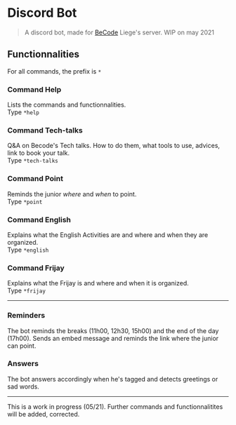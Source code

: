 # Discord Bot
> A discord bot, made for [BeCode](https://becode.org/) Liege's server. WIP on may 2021

## Functionnalities
For all commands, the prefix is `*`

### Command Help
Lists the commands and functionnalities. <br>
Type `*help`

### Command Tech-talks
Q&A on Becode's Tech talks. How to do them, what tools to use, advices, link to book your talk. <br>
Type `*tech-talks`

### Command Point
Reminds the junior _where_ and _when_ to point. <br>
Type `*point`

### Command English
Explains what the English Activities are and where and when they are organized. <br>
Type `*english`

### Command Frijay
Explains what the Frijay is and where and when it is organized. <br>
Type `*frijay`

<hr>

### Reminders
The bot reminds the breaks (11h00, 12h30, 15h00) and the end of the day (17h00). Sends an embed message and reminds the link where the junior can point.

### Answers 
The bot answers accordingly when he's tagged and detects greetings or sad words.

<hr>
This is a work in progress (05/21). Further commands and functionnalitites will be added, corrected. 
